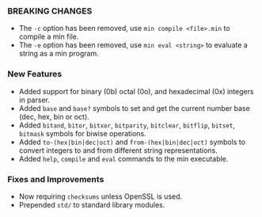 ### BREAKING CHANGES

* The `-c` option has been removed, use `min compile <file>.min` to compile a min file.
* The `-e` option has been removed, use `min eval <string>` to evaluate a string as a min program.

### New Features

* Added support for binary (0b) octal (0o), and hexadecimal (0x) integers in parser.
* Added `base` and `base?` symbols to set and get the current number base (dec, hex, bin or oct).
* Added `bitand`, `bitor`, `bitxor`, `bitparity`, `bitclear`, `bitflip`, `bitset`, `bitmask` symbols for biwise operations.
* Added `to-(hex|bin|dec|oct)` and `from-(hex|bin|dec|oct)` symbols to convert integers to and from different string representations.
* Added `help`, `compile` and `eval` commands to the min executable.

### Fixes and Improvements

* Now requiring `checksums` unless OpenSSL is used.
* Prepended `std/` to standard library modules.
